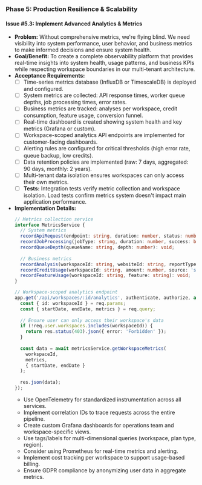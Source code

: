 ### **Phase 5: Production Resilience & Scalability**

#### **Issue #5.3: Implement Advanced Analytics & Metrics**

- **Problem:** Without comprehensive metrics, we're flying blind. We need visibility into system performance, user behavior, and business metrics to make informed decisions and ensure system health.
- **Goal/Benefit:** To create a complete observability platform that provides real-time insights into system health, usage patterns, and business KPIs while respecting workspace boundaries in our multi-tenant architecture.
- **Acceptance Requirements:**
    - [ ] Time-series metrics database (InfluxDB or TimescaleDB) is deployed and configured.
    - [ ] System metrics are collected: API response times, worker queue depths, job processing times, error rates.
    - [ ] Business metrics are tracked: analyses per workspace, credit consumption, feature usage, conversion funnel.
    - [ ] Real-time dashboard is created showing system health and key metrics (Grafana or custom).
    - [ ] Workspace-scoped analytics API endpoints are implemented for customer-facing dashboards.
    - [ ] Alerting rules are configured for critical thresholds (high error rate, queue backup, low credits).
    - [ ] Data retention policies are implemented (raw: 7 days, aggregated: 90 days, monthly: 2 years).
    - [ ] Multi-tenant data isolation ensures workspaces can only access their own metrics.
    - [ ] **Tests:** Integration tests verify metric collection and workspace isolation. Load tests confirm metrics system doesn't impact main application performance.
- **Implementation Details:**
    ```typescript
    // Metrics collection service
    interface MetricsService {
      // System metrics
      recordApiRequest(endpoint: string, duration: number, status: number, workspaceId: string): void;
      recordJobProcessing(jobType: string, duration: number, success: boolean, workspaceId: string): void;
      recordQueueDepth(queueName: string, depth: number): void;
      
      // Business metrics
      recordAnalysis(workspaceId: string, websiteId: string, reportType: 'free' | 'detailed'): void;
      recordCreditUsage(workspaceId: string, amount: number, source: 'subscription' | 'purchase'): void;
      recordFeatureUsage(workspaceId: string, feature: string): void;
    }
    
    // Workspace-scoped analytics endpoint
    app.get('/api/workspaces/:id/analytics', authenticate, authorize, async (req, res) => {
      const { id: workspaceId } = req.params;
      const { startDate, endDate, metrics } = req.query;
      
      // Ensure user can only access their workspace's data
      if (!req.user.workspaces.includes(workspaceId)) {
        return res.status(403).json({ error: 'Forbidden' });
      }
      
      const data = await metricsService.getWorkspaceMetrics(
        workspaceId,
        metrics,
        { startDate, endDate }
      );
      
      res.json(data);
    });
    ```
    - Use OpenTelemetry for standardized instrumentation across all services.
    - Implement correlation IDs to trace requests across the entire pipeline.
    - Create custom Grafana dashboards for operations team and workspace-specific views.
    - Use tags/labels for multi-dimensional queries (workspace, plan type, region).
    - Consider using Prometheus for real-time metrics and alerting.
    - Implement cost tracking per workspace to support usage-based billing.
    - Ensure GDPR compliance by anonymizing user data in aggregate metrics.